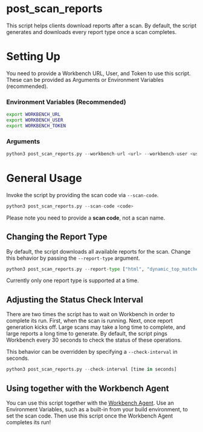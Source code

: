 # post_scan_reports

This script helps clients download reports after a scan.
By default, the script generates and downloads every report type once a scan completes.

# Setting Up

You need to provide a Workbench URL, User, and Token to use this script.
These can be provided as Arguments or Environment Variables (recommended).

### Environment Variables (Recommended)

```sh
export WORKBENCH_URL
export WORKBENCH_USER
export WORKBENCH_TOKEN
```

### Arguments

```python
python3 post_scan_reports.py --workbench-url <url> --workbench-user <user> --workbench-token <token>
```

# General Usage

Invoke the script by providing the scan code via `--scan-code`.

```python
python3 post_scan_reports.py --scan-code <code>
```

Please note you need to provide a **scan code**, not a scan name.

## Changing the Report Type

By default, the script downloads all available reports for the scan. 
Change this behavior by passing the `--report-type` argument.

```python
python3 post_scan_reports.py --report-type ["html", "dynamic_top_matched_components", "xlsx", "spdx", "spdx_lite", "cyclone_dx", "string_match"]
```

Currently only one report type is supported at a time.

## Adjusting the Status Check Interval

There are two times the script has to wait on Workbench in order to complete its run.
First, when the scan is running. Next, once report generation kicks off.
Large scans may take a long time to complete, and large reports a long time to generate. 
By default, the script pings Workbench every 30 seconds to check the status of these operations.

This behavior can be overridden by specifying a `--check-interval` in seconds.

```python
python3 post_scan_reports.py --check-interval [time in seconds]
```

## Using together with the Workbench Agent

You can use this script together with the [Workbench Agent](https://github.com/fossid-ab/workbench-agent/). 
Use an Environment Variables, such as a built-in from your build environment, to set the scan code.
Then use this script once the Workbench Agent completes its run!